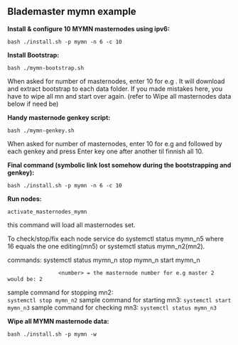 ## Blademaster mymn example

**Install & configure 10 MYMN masternodes using ipv6:**

```
bash ./install.sh -p mymn -n 6 -c 10 
```
**Install Bootstrap:**

```
bash ./mymn-bootstrap.sh
```
When asked for number of masternodes, enter 10 for e.g . It will download and extract bootstrap to each data folder. If you made mistakes here, you have to wipe all mn and start over again. (refer to Wipe all masternodes data below if need be)

**Handy masternode genkey script:**

```
bash ./mymn-genkey.sh
```
When asked for number of masternodes, enter 10 for e.g and followed by each genkey and press Enter key one after another til finnish all 10.

**Final command (symbolic link lost somehow during the bootstrapping and genkey):**
```
bash ./install.sh -p mymn -n 6 -c 10 
```

**Run nodes:**
```
activate_masternodes_mymn
```
this command will load all masternodes set. 

To check/stop/fix each node service do
systemctl status mymn_n5 where 16 equals the one editing(mn5) or systemctl status mymn_n2(mn2).

commands: systemctl status mymn_n<number>
                    stop   mymn_n<number>
                    start  mymn_n<number>

                    <number> = the masternode number for e.g master 2 would be: 2
sample command for stopping mn2:                     
    ```
    systemctl stop mymn_n2
    ```
sample command for starting mn3:
    ```
    systemctl start mymn_n3
    ```
sample command for checking mn3:
    ```
    systemctl status mymn_n3
    ```

**Wipe all MYMN masternode data:**

```
bash ./install.sh -p mymn -w
```
